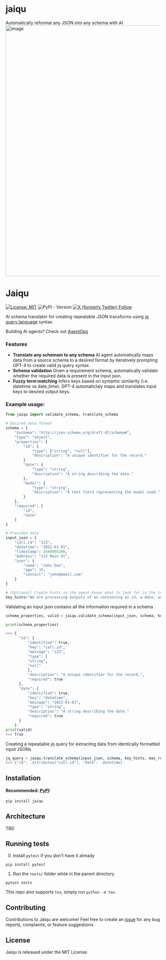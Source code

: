 # jaiqu
Automatically reformat any JSON into any schema with AI
<img width="813" alt="image" src="https://github.com/AgentOps-AI/Jaiqu/assets/14807319/727d7592-a552-4222-b88e-d9206807198c">


# Jaiqu
[![License: MIT](https://img.shields.io/badge/License-MIT-yellow.svg)](https://opensource.org/licenses/MIT) ![PyPI - Version](https://img.shields.io/pypi/v/tokencost)
[![X (formerly Twitter) Follow](https://img.shields.io/twitter/follow/AgentOpsAI)](https://x.com/agentopsai)

AI schema translator for creating repeatable JSON transforms using [jq query language](https://jqlang.github.io/jq/) syntax. 

Building AI agents? Check out [AgentOps](https://agentops.ai/?tokencost)


### Features
* **Translate any schemam to any schema** AI agent automatically maps data from a source schema to a desired format by iteratively prompting GPT-4 to create valid jq query syntax.
* **Schema validation** Given a requirement schema, automatically validate whether the required data is present in the input json.
* **Fuzzy term matching** Infers keys based on symantic similarity (i.e. datetime vs date_time). GPT-4 automaticlaly maps and translates input keys to desired output keys.

### Example usage:

```python
from jaiqu import validate_schema, translate_schema

# Desired data format 
schema = {
    "$schema": "http://json-schema.org/draft-07/schema#",
    "type": "object",
    "properties": {
        "id": {
            "type": ["string", "null"],
            "description": "A unique identifier for the record."
        }
        "date": {
            "type": "string",
            "description": "A string describing the date."
        },
        "model": {
            "type": "string",
            "description": "A text field representing the model used."
        }
    },
    "required": [
        "id",
        "date"
    ]
}

# Provided data
input_json = {
    "call.id": "123",
    "datetime": "2022-01-01",
    "timestamp": 1640995200,
    "Address": "123 Main St",
    "user": {
        "name": "John Doe",
        "age": 30,
        "contact": "john@email.com"
    }
}

# (Optional) Create hints so the agent knows what to look for in the input
key_hints="We are processing outputs of an containing an id, a date, and a model. All the required fields should be present in this input, but the names might be different.
```

Validating an input json contains all the information required in a schema
```python
schema_properties, valid = jaiqu.validate_schema(input_json, schema, key_hints)

print(schema_properties)

>>> {
      "id": {
          "identified": true,
          "key": "call.id",
          "message": "123",
          "type": [
          "string",
          "null"
          ],
          "description": "A unique identifier for the record.",
          "required": true
      },
      "date": {
          "identified": true,
          "key": "datetime",
          "message": "2022-01-01",
          "type": "string",
          "description": "A string describing the date."
          "required": true
      }
    }
print(valid)
>>> True
```

Creating a repeatable jq query for extracitng data from identically formatted input JSONs
```python
jq_query = jaiqu.translate_schema(input_json, schema, key_hints, max_retries=30)
>>>'{"id": .attributes["call.id"], "date": .datetime}'
```


## Installation

#### Recommended: [PyPI](https://pypi.org/project/jaiqu/):

```bash
pip install jaiqu
```

## Architecture
TBD

## Running tests

0. Install `pytest` if you don't have it already

```shell
pip install pytest
```

1. Run the `tests/` folder while in the parent directory

```shell
pytest tests
```

This repo also supports `tox`, simply run `python -m tox`.

## Contributing

Contributions to Jaiqu are welcome! Feel free to create an [issue](https://github.com/AgentOps-AI/jaiqu/issues) for any bug reports, complaints, or feature suggestions.

## License

Jaiqu is released under the MIT License.
